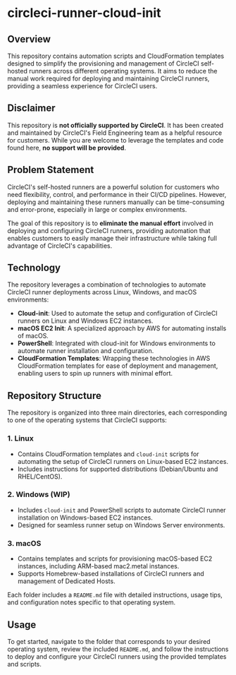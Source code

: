 # circleci-runner-cloud-init

## Overview
This repository contains automation scripts and CloudFormation templates designed to simplify the provisioning and management of CircleCI self-hosted runners across different operating systems. It aims to reduce the manual work required for deploying and maintaining CircleCI runners, providing a seamless experience for CircleCI users.

## Disclaimer
This repository is **not officially supported by CircleCI**. It has been created and maintained by CircleCI's Field Engineering team as a helpful resource for customers. While you are welcome to leverage the templates and code found here, **no support will be provided**.

## Problem Statement
CircleCI's self-hosted runners are a powerful solution for customers who need flexibility, control, and performance in their CI/CD pipelines. However, deploying and maintaining these runners manually can be time-consuming and error-prone, especially in large or complex environments.

The goal of this repository is to **eliminate the manual effort** involved in deploying and configuring CircleCI runners, providing automation that enables customers to easily manage their infrastructure while taking full advantage of CircleCI's capabilities.

## Technology
The repository leverages a combination of technologies to automate CircleCI runner deployments across Linux, Windows, and macOS environments:

- **Cloud-init**: Used to automate the setup and configuration of CircleCI runners on Linux and Windows EC2 instances.
- **macOS EC2 Init**: A specialized approach by AWS for automating installs of macOS.
- **PowerShell**: Integrated with cloud-init for Windows environments to automate runner installation and configuration.
- **CloudFormation Templates**: Wrapping these technologies in AWS CloudFormation templates for ease of deployment and management, enabling users to spin up runners with minimal effort.

## Repository Structure
The repository is organized into three main directories, each corresponding to one of the operating systems that CircleCI supports:

### 1. **Linux**
   - Contains CloudFormation templates and `cloud-init` scripts for automating the setup of CircleCI runners on Linux-based EC2 instances.
   - Includes instructions for supported distributions (Debian/Ubuntu and RHEL/CentOS).

### 2. **Windows** (WIP)
   - Includes `cloud-init` and PowerShell scripts to automate CircleCI runner installation on Windows-based EC2 instances.
   - Designed for seamless runner setup on Windows Server environments.

### 3. **macOS**
   - Contains templates and scripts for provisioning macOS-based EC2 instances, including ARM-based mac2.metal instances.
   - Supports Homebrew-based installations of CircleCI runners and management of Dedicated Hosts.

Each folder includes a `README.md` file with detailed instructions, usage tips, and configuration notes specific to that operating system.

## Usage
To get started, navigate to the folder that corresponds to your desired operating system, review the included `README.md`, and follow the instructions to deploy and configure your CircleCI runners using the provided templates and scripts.